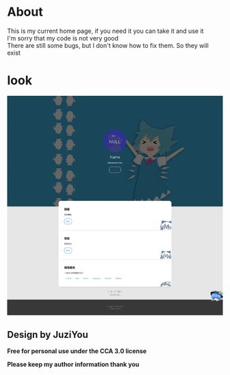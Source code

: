 # About
This is my current home page, if you need it you can take it and use it  
I'm sorry that my code is not very good  
There are still some bugs, but I don't know how to fix them. So they will exist  

# look
![image](https://github.com/09baka/JuziHomeA/blob/lodVer/Renderings.jpeg)

## Design by JuziYou
**Free for personal use under the CCA 3.0 license**

**Please keep my author information thank you**
